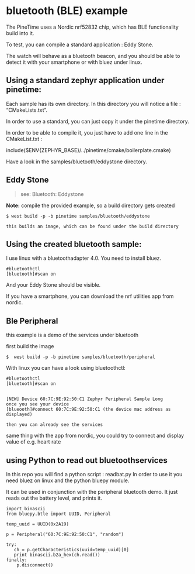 # bluetooth (BLE) example

The PineTime uses a Nordic nrf52832 chip, which has BLE functionality build into it.

To test, you can compile a standard application : Eddy Stone.

The watch will behave as a bluetooth beacon, and you should be able to detect it with your smartphone or with bluez under linux.

## Using a standard zephyr application under pinetime:

Each sample has its own directory.
In this directory you will notice a file : “CMakeLists.txt”.

In order to use a standard, you can just copy it under the pinetime directory.

In order to be able to compile it, you just have to add one line in the CMakeList.txt :

include($ENV{ZEPHYR_BASE}/../pinetime/cmake/boilerplate.cmake)

Have a look in the samples/bluetooth/eddystone directory.

## Eddy Stone

> see:   Bluetooth: Eddystone

**Note:**  compile the provided example, so a build directory gets created

```
$ west build -p -b pinetime samples/bluetooth/eddystone
```

`this builds an image, which can be found under the build directory`

## Using the created bluetooth sample:

I use linux with a bluetoothadapter 4.0.
You need to install bluez.

```
#bluetoothctl
[bluetooth]#scan on
```

And your Eddy Stone should be visible.

If you have a smartphone, you can download the nrf utilities app from nordic.

## Ble Peripheral

this example is a demo of the services under bluetooth

first build the image

```
$  west build -p -b pinetime samples/bluetooth/peripheral
```

With linux you can have a look using bluetoothctl:

```
#bluetoothctl
[bluetooth]#scan on


[NEW] Device 60:7C:9E:92:50:C1 Zephyr Peripheral Sample Long
once you see your device
[blueooth]#connect 60:7C:9E:92:50:C1 (the device mac address as displayed)

then you can already see the services
```

same thing with the app from nordic, you could try to connect and display value of e.g. heart rate

## using Python to read out bluetoothservices

In this repo you will find a python script : readbat.py
In order to use it you need bluez on linux and the python bluepy module.

It can be used in conjunction with the peripheral bluetooth demo.
It just reads out the battery level, and prints it.

```
import binascii
from bluepy.btle import UUID, Peripheral

temp_uuid = UUID(0x2A19)

p = Peripheral("60:7C:9E:92:50:C1", "random")

try:
   ch = p.getCharacteristics(uuid=temp_uuid)[0]
   print binascii.b2a_hex(ch.read())
finally:
    p.disconnect()
```
